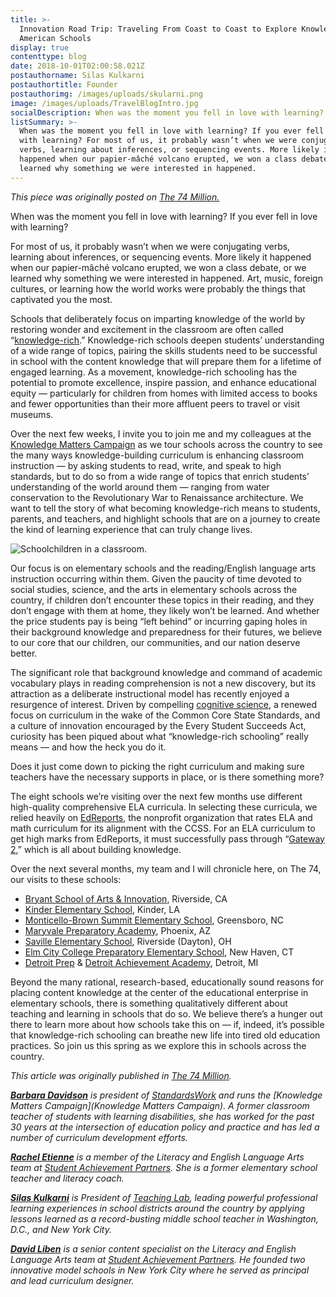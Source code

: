 ```yaml
---
title: >-
  Innovation Road Trip: Traveling From Coast to Coast to Explore Knowledge-Rich
  American Schools
display: true
contenttype: blog
date: 2018-10-01T02:00:58.021Z
postauthorname: Silas Kulkarni
postauthortitle: Founder
postauthorimg: /images/uploads/skularni.png
image: /images/uploads/TravelBlogIntro.jpg
socialDescription: When was the moment you fell in love with learning?
listSummary: >-
  When was the moment you fell in love with learning? If you ever fell in love
  with learning? For most of us, it probably wasn’t when we were conjugating
  verbs, learning about inferences, or sequencing events. More likely it
  happened when our papier-mâché volcano erupted, we won a class debate, or we
  learned why something we were interested in happened.
---
```

_This piece was originally posted on <a href="https://www.the74million.org/article/innovation-road-trip-traveling-from-coast-to-coast-to-explore-knowledge-rich-american-schools/">The 74 Million.</a>_

When was the moment you fell in love with learning? If you ever fell in love with learning?

For most of us, it probably wasn’t when we were conjugating verbs, learning about inferences, or sequencing events. More likely it happened when our papier-mâché volcano erupted, we won a class debate, or we learned why something we were interested in happened. Art, music, foreign cultures, or learning how the world works were probably the things that captivated you the most.

Schools that deliberately focus on imparting knowledge of the world by restoring wonder and excitement in the classroom are often called “[knowledge-rich](http://knowledgematterscampaign.org/wp-content/uploads/2016/10/FiveEssentialFeatures.pdf).” Knowledge-rich schools deepen students’ understanding of a wide range of topics, pairing the skills students need to be successful in school with the content knowledge that will prepare them for a lifetime of engaged learning. As a movement, knowledge-rich schooling has the potential to promote excellence, inspire passion, and enhance educational equity — particularly for children from homes with limited access to books and fewer opportunities than their more affluent peers to travel or visit museums.

Over the next few weeks, I invite you to join me and my colleagues at the [Knowledge Matters Campaign](http://www.knowledgematterscampaign.org/) as we tour schools across the country to see the many ways knowledge-building curriculum is enhancing classroom instruction — by asking students to read, write, and speak to high standards, but to do so from a wide range of topics that enrich students’ understanding of the world around them — ranging from water conservation to the Revolutionary War to Renaissance architecture. We want to tell the story of what becoming knowledge-rich means to students, parents, and teachers, and highlight schools that are on a journey to create the kind of learning experience that can truly change lives.

![Schoolchildren in a classroom.](/images/uploads/travelblogkids.jpg)

Our focus is on elementary schools and the reading/English language arts instruction occurring within them. Given the paucity of time devoted to social studies, science, and the arts in elementary schools across the country, if children don’t encounter these topics in their reading, and they don’t engage with them at home, they likely won’t be learned. And whether the price students pay is being “left behind” or incurring gaping holes in their background knowledge and preparedness for their futures, we believe to our core that our children, our communities, and our nation deserve better.

The significant role that background knowledge and command of academic vocabulary plays in reading comprehension is not a new discovery, but its attraction as a deliberate instructional model has recently enjoyed a resurgence of interest. Driven by compelling [cognitive science](https://www.the74million.org/article/9-things-science-tells-us-about-how-kids-learn-to-read-and-think-critically/), a renewed focus on curriculum in the wake of the Common Core State Standards, and a culture of innovation encouraged by the Every Student Succeeds Act, curiosity has been piqued about what “knowledge-rich schooling” really means — and how the heck you do it.

Does it just come down to picking the right curriculum and making sure teachers have the necessary supports in place, or is there something more?

The eight schools we’re visiting over the next few months use different high-quality comprehensive ELA curricula. In selecting these curricula, we relied heavily on [EdReports](https://www.edreports.org/), the nonprofit organization that rates ELA and math curriculum for its alignment with the CCSS. For an ELA curriculum to get high marks from EdReports, it must successfully pass through “[Gateway 2](https://www.edreports.org/about/our-approach/ela-3-8.html),” which is all about building knowledge.

Over the next several months, my team and I will chronicle here, on The 74, our visits to these schools:

* [Bryant School of Arts & Innovation](http://bryant.riversideunified.org/), Riverside, CA
* [Kinder Elementary School](http://www.allen.k12.la.us/schools/kes/), Kinder, LA
* [Monticello-Brown Summit Elementary School](https://www.gcsnc.com/Monticello-Brown_Summit_Elementary), Greensboro, NC
* [Maryvale Preparatory Academy](http://maryvaleprep.greatheartsacademies.org/), Phoenix, AZ
* [Saville Elementary School](https://www.madriverschools.org/ses), Riverside (Dayton), OH
* [Elm City College Preparatory Elementary School](http://www.achievementfirst.org/schools/connecticut-schools/elm-city-college-preparatory-elementary-school/about/), New Haven, CT
* [Detroit Prep](http://www.detroitprep.org/) & [Detroit Achievement Academy](https://www.detroitachievement.org/), Detroit, MI

Beyond the many rational, research-based, educationally sound reasons for placing content knowledge at the center of the educational enterprise in elementary schools, there is something qualitatively different about teaching and learning in schools that do so. We believe there’s a hunger out there to learn more about how schools take this on — if, indeed, it’s possible that knowledge-rich schooling can breathe new life into tired old education practices. So join us this spring as we explore this in schools across the country.

_This article was originally published in _[_The 74 Million_](https://www.the74million.org/article/innovation-road-trip-traveling-from-coast-to-coast-to-explore-knowledge-rich-american-schools/)_._

_[**Barbara Davidson**](https://standardswork.org/about-us/board-of-directors/) is president of [StandardsWork](https://standardswork.org/) and runs the \[Knowledge Matters Campaign](Knowledge Matters Campaign). A former classroom teacher of students with learning disabilities, she has worked for the past 30 years at the intersection of education policy and practice and has led a number of curriculum development efforts._

_[**Rachel Etienne**](https://achievethecore.org/about-us) is a member of the Literacy and English Language Arts team at [Student Achievement Partners](https://achievethecore.org/). She is a former elementary school teacher and literacy coach._

_[**Silas Kulkarni**](http://www.teachinglab.us/team/) is President of [Teaching Lab](http://www.teachinglab.org/), leading powerful professional learning experiences in school districts around the country by applying lessons learned as a record-busting middle school teacher in Washington, D.C., and New York City._

_[**David Liben**](https://achievethecore.org/about-us) is a senior content specialist on the Literacy and English Language Arts team at [Student Achievement Partners](https://achievethecore.org/). He founded two innovative model schools in New York City where he served as principal and lead curriculum designer._
